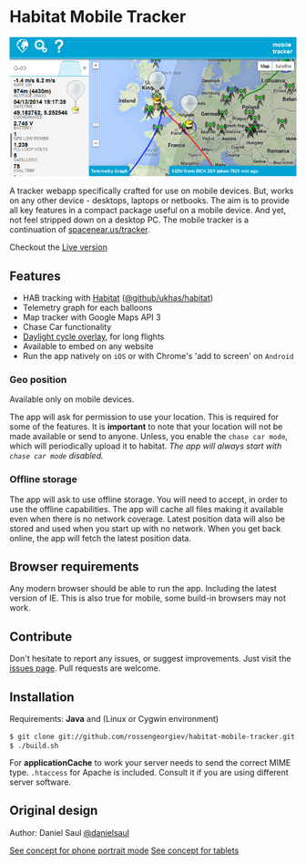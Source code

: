 # Habitat Mobile Tracker

![mobile tracker screenshot](resources/mobiletracker-screencap.png "mobile tracker screenshot")

A tracker webapp specifically crafted for use on mobile devices.
But, works on any other device - desktops, laptops or netbooks.
The aim is to provide all key features in a compact package useful
on a mobile device. And yet, not feel stripped down on a desktop PC.
The mobile tracker is a continuation of [spacenear.us/tracker](http://spacenear.us/tracker).

Checkout the [Live version](http://habhub.org/mt/)

## Features

* HAB tracking with [Habitat](http://habitat.habhub.org/) ([@github/ukhas/habitat](https://github.com/ukhas/habitat))
* Telemetry graph for each balloons
* Map tracker with Google Maps API 3
* Chase Car functionality
* [Daylight cycle overlay](https://github.com/rossengeorgiev/nite-overlay), for long flights
* Available to embed on any website
* Run the app natively on `iOS` or with Chrome's 'add to screen' on `Android`

### Geo position

Available only on mobile devices.

The app will ask for permission to use your location.
This is required for some of the features. It is **important** to note that
your location will not be made available or send to anyone. Unless, you enable
 the `chase car mode`, which will periodically upload it to habitat. _The app
will always start with `chase car mode` disabled._

### Offline storage

The app will ask to use offline storage. You will need to accept, in order to
use the offline capabilities. The app will cache all files making it available
even when there is no network coverage. Latest position data will also be stored
and used when you start up with no network. When you get back online, the app
will fetch the latest position data.

## Browser requirements

Any modern browser should be able to run the app. Including the latest version of IE.
This is also true for mobile, some build-in browsers may not work.

## Contribute

Don't hesitate to report any issues, or suggest improvements. Just visit the [issues page](https://github.com/rossengeorgiev/habitat-mobile-tracker/issues).
Pull requests are welcome.


## Installation

Requirements: __Java__ and (Linux or Cygwin environment)

    $ git clone git://github.com/rossengeorgiev/habitat-mobile-tracker.git
    $ ./build.sh

For __applicationCache__ to work your server needs to send the correct MIME type.
`.htaccess` for Apache is included. Consult it if you are using different server software.

## Original design

Author: Daniel Saul [@danielsaul](https://github.com/danielsaul)

[See concept for phone portrait mode](https://github.com/rossengeorgiev/habitat-mobile-tracker/blob/master/resources/concept-app-portrait.png)
[See concept for tablets](https://github.com/rossengeorgiev/habitat-mobile-tracker/blob/master/resources/concept-app-tablet.png)



